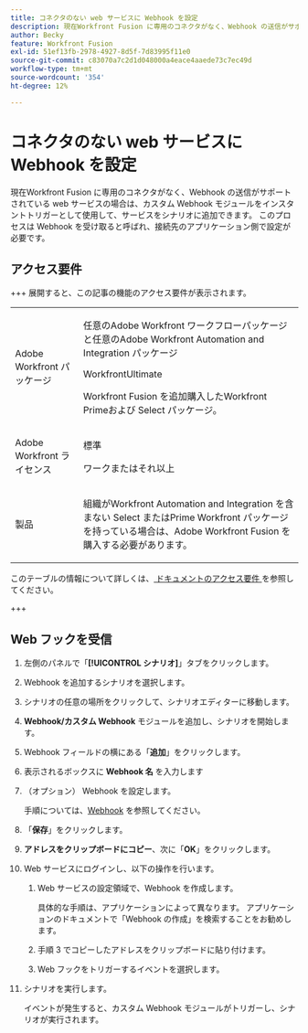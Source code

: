 ```yaml
---
title: コネクタのない web サービスに Webhook を設定
description: 現在Workfront Fusion に専用のコネクタがなく、Webhook の送信がサポートされている web サービスの場合は、カスタム Webhook モジュールをインスタントトリガーとして使用して、サービスをシナリオに追加できます。
author: Becky
feature: Workfront Fusion
exl-id: 51ef13fb-2978-4927-8d5f-7d83995f11e0
source-git-commit: c83070a7c2d1d048000a4eace4aaede73c7ec49d
workflow-type: tm+mt
source-wordcount: '354'
ht-degree: 12%

---
```


# コネクタのない web サービスに Webhook を設定

現在Workfront Fusion に専用のコネクタがなく、Webhook の送信がサポートされている web サービスの場合は、カスタム Webhook モジュールをインスタントトリガーとして使用して、サービスをシナリオに追加できます。 このプロセスは Webhook を受け取ると呼ばれ、接続先のアプリケーション側で設定が必要です。

## アクセス要件

+++ 展開すると、この記事の機能のアクセス要件が表示されます。

<table style="table-layout:auto">
 <col> 
 <col> 
 <tbody> 
  <tr> 
   <td role="rowheader">Adobe Workfront パッケージ</td> 
   <td> <p>任意のAdobe Workfront ワークフローパッケージと任意のAdobe Workfront Automation and Integration パッケージ</p><p>WorkfrontUltimate</p><p>Workfront Fusion を追加購入したWorkfront Primeおよび Select パッケージ。</p> </td> 
  </tr> 
  <tr data-mc-conditions=""> 
   <td role="rowheader">Adobe Workfront ライセンス</td> 
   <td> <p>標準</p><p>ワークまたはそれ以上</p> </td> 
  </tr> 
  <tr> 
   <td role="rowheader">製品</td> 
   <td>
   <p>組織がWorkfront Automation and Integration を含まない Select またはPrime Workfront パッケージを持っている場合は、Adobe Workfront Fusion を購入する必要があります。</li></ul>
   </td> 
  </tr>
 </tbody> 
</table>

このテーブルの情報について詳しくは、[ ドキュメントのアクセス要件 ](/help/workfront-fusion/references/licenses-and-roles/access-level-requirements-in-documentation.md) を参照してください。

+++

## Web フックを受信

1. 左側のパネルで「**[!UICONTROL シナリオ]**」タブをクリックします。
1. Webhook を追加するシナリオを選択します。
1. シナリオの任意の場所をクリックして、シナリオエディターに移動します。
1. **Webhook/カスタム Webhook** モジュールを追加し、シナリオを開始します。
1. Webhook フィールドの横にある「**追加**」をクリックします。
1. 表示されるボックスに **Webhook 名** を入力します
1. （オプション） Webhook を設定します。

   手順については、[Webhook](/help/workfront-fusion/references/apps-and-modules/universal-connectors/webhooks-updated.md) を参照してください。

1. 「**保存**」をクリックします。

1. **アドレスをクリップボードにコピー**、次に「**OK**」をクリックします。

1. Web サービスにログインし、以下の操作を行います。

   1. Web サービスの設定領域で、Webhook を作成します。

      具体的な手順は、アプリケーションによって異なります。 アプリケーションのドキュメントで「Webhook の作成」を検索することをお勧めします。
   1. 手順 3 でコピーしたアドレスをクリップボードに貼り付けます。
   1. Web フックをトリガーするイベントを選択します。

1. シナリオを実行します。

   イベントが発生すると、カスタム Webhook モジュールがトリガーし、シナリオが実行されます。
